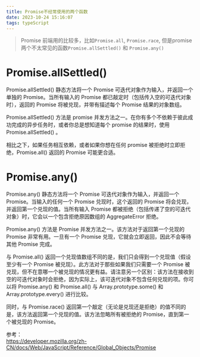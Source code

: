 ```yaml
---
title: Promise不经常使用的两个函数
date: 2023-10-24 15:16:07
tags: typeScript
---
```


> Promise 前端用的比较多，比如`Promise.all`, `Promise.race`, 但是promise两个不太常见的函数`Promise.allSettled()` 和 `Promise.any()`


# Promise.allSettled()  

Promise.allSettled() 静态方法将一个 Promise 可迭代对象作为输入，并返回一个单独的 Promise。当所有输入的 Promise 都已敲定时（包括传入空的可迭代对象时），返回的 Promise 将被兑现，并带有描述每个 Promise 结果的对象数组。  

Promise.allSettled() 方法是 promise 并发方法之一。在你有多个不依赖于彼此成功完成的异步任务时，或者你总是想知道每个 promise 的结果时，使用 Promise.allSettled() 。  

相比之下，如果任务相互依赖，或者如果你想在任何 promise 被拒绝时立即拒绝，Promise.all() 返回的 Promise 可能更合适。  


# Promise.any()  

Promise.any() 静态方法将一个 Promise 可迭代对象作为输入，并返回一个 Promise。当输入的任何一个 Promise 兑现时，这个返回的 Promise 将会兑现，并返回第一个兑现的值。当所有输入 Promise 都被拒绝（包括传递了空的可迭代对象）时，它会以一个包含拒绝原因数组的 AggregateError 拒绝。  

Promise.any() 方法是 Promise 并发方法之一。该方法对于返回第一个兑现的 Promise 非常有用。一旦有一个 Promise 兑现，它就会立即返回，因此不会等待其他 Promise 完成。  

与 Promise.all() 返回一个兑现值数组不同的是，我们只会得到一个兑现值（假设至少有一个 Promise 被兑现）。此方法对于那些如果我们只需要一个 Promise 被兑现，但不在意哪一个被兑现的情况更有益。请注意另一个区别：该方法在接收到空的可迭代对象时会拒绝，因为实际上，该可迭代对象不包含任何兑现的项。你可以将 Promise.any() 和 Promise.all() 与 Array.prototype.some() 和 Array.prototype.every() 进行比较。  

同时，与 Promise.race() 返回第一个敲定（无论是兑现还是拒绝）的值不同的是，该方法返回第一个兑现的值。该方法忽略所有被拒绝的 Promise，直到第一个被兑现的 Promise。  




参考：  
https://developer.mozilla.org/zh-CN/docs/Web/JavaScript/Reference/Global_Objects/Promise